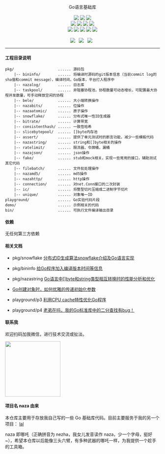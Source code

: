 <p align="center">
<br>
Go语言基础库
<br><br>
<a title="TravisCI" target="_blank" href="https://www.travis-ci.org/q191201771/naza"><img src="https://www.travis-ci.org/q191201771/naza.svg?branch=master"></a>
<a title="codecov" target="_blank" href="https://codecov.io/gh/q191201771/naza"><img src="https://codecov.io/gh/q191201771/naza/branch/master/graph/badge.svg?style=flat-square"></a>
<a title="goreportcard" target="_blank" href="https://goreportcard.com/report/github.com/q191201771/naza"><img src="https://goreportcard.com/badge/github.com/q191201771/naza?style=flat-square"></a>
<br>
<a title="codeline" target="_blank" href="https://github.com/q191201771/naza"><img src="https://sloc.xyz/github/q191201771/naza/?category=code"></a>
<a title="license" target="_blank" href="https://github.com/q191201771/naza/blob/master/LICENSE"><img src="https://img.shields.io/badge/license-MIT-brightgreen.svg?style=flat-square"></a>
<a title="lastcommit" target="_blank" href="https://github.com/q191201771/naza/commits/master"><img src="https://img.shields.io/github/commit-activity/m/q191201771/naza.svg?style=flat-square"></a>
<a title="commitactivity" target="_blank" href="https://github.com/q191201771/naza/graphs/commit-activity"><img src="https://img.shields.io/github/last-commit/q191201771/naza.svg?style=flat-square"></a>
<br>
<a title="pr" target="_blank" href="https://github.com/q191201771/naza/pulls"><img src="https://img.shields.io/github/issues-pr-closed/q191201771/naza.svg?style=flat-square&color=FF9966"></a>
<a title="hits" target="_blank" href="https://github.com/q191201771/naza"><img src="https://hits.b3log.org/q191201771/naza.svg?style=flat-square"></a>
<a title="language" target="_blank" href="https://github.com/q191201771/naza"><img src="https://img.shields.io/github/languages/count/q191201771/naza.svg?style=flat-square"></a>
<a title="toplanguage" target="_blank" href="https://github.com/q191201771/naza"><img src="https://img.shields.io/github/languages/top/q191201771/naza.svg?style=flat-square"></a>
<a title="godoc" target="_blank" href="https://godoc.org/github.com/q191201771/naza"><img src="http://img.shields.io/badge/godoc-reference-5272B4.svg?style=flat-square"></a>
<br><br>
<a title="watcher" target="_blank" href="https://github.com/q191201771/naza/watchers"><img src="https://img.shields.io/github/watchers/q191201771/naza.svg?label=Watchers&style=social"></a>&nbsp;&nbsp;
<a title="star" target="_blank" href="https://github.com/q191201771/naza/stargazers"><img src="https://img.shields.io/github/stars/q191201771/naza.svg?label=Stars&style=social"></a>&nbsp;&nbsp;
<a title="fork" target="_blank" href="https://github.com/q191201771/naza/network/members"><img src="https://img.shields.io/github/forks/q191201771/naza.svg?label=Forks&style=social"></a>&nbsp;&nbsp;
</p>

---

#### 工程目录说明

```
pkg/                    ...... 源码包
    |-- bininfo/        ...... 将编译时源码的git版本信息（当前commit log的sha值和commit message），编译时间，Go版本，平台打入程序中
    |-- nazalog/        ...... 日志库
    |-- taskpool/       ...... 非阻塞协程池，协程数量可动态增长，可配置最大协程并发数量，可手动释放空闲的协程
    |-- bele/           ...... 大小端转换操作
    |-- nazabits/       ...... 位操作
    |-- nazaatomic/     ...... 原子操作
    |-- snowflake/      ...... 分布式唯一性ID生成器
    |-- bitrate/        ...... 计算带宽
    |-- consistenthash/ ...... 一致性哈希
    |-- slicebytepool/  ...... []byte内存池
    |-- assert/         ...... 提供了单元测试时的断言功能，减少一些模板代码
    |-- nazastring/     ...... string和[]byte相关的操作
    |-- ratelimit/      ...... 限流器，令牌桶，漏桶
    |-- nazajson/       ...... json操作
    |-- fake/           ...... stub和mock相关，实现一些常用的接口，辅助测试其它代码
    |-- filebatch/      ...... 文件批处理操作
    |-- nazamd5/        ...... md5操作
    |-- nazahttp/       ...... http操作
    |-- connection/     ...... 对net.Conn接口的二次封装
    |-- ic/             ...... 将整型切片压缩成二进制字节切片
    |-- unique/         ...... 对象唯一ID
playground/             ...... Go实验代码片段
demo/                   ...... 示例相关的代码
bin/                    ...... 可执行文件编译输出目录
```

#### 依赖

无任何第三方依赖

#### 相关文档

* pkg/snowflake [分布式ID生成算法snowflake介绍及Go语言实现](https://pengrl.com/p/20041/)
* pkg/bininfo [给Go程序加入编译版本时间等信息](https://pengrl.com/p/37397/)
* pkg/nazastring [Go语言中[]byte和string类型相互转换时的性能分析和优化](https://www.pengrl.com/p/31544/)

* [Go创建对象时，如何优雅的传递初始化参数](https://pengrl.com/p/60015/)
* playground/p3 [利用CPU cache特性优化Go程序](https://pengrl.com/p/9125/)
* playground/p4 [老弟在吗，我的Go标准库中的二分查找有bug！](https://pengrl.com/p/20011/)

#### 联系我

欢迎扫码加我微信，进行技术交流或扯淡。

<img src="https://pengrl.com/images/yoko_vx.jpeg" width="180" height="180" />

#### 项目名 naza 由来

本仓库主要用于存放我自己写的一些 Go 基础库代码。目前主要服务于我的另一个项目： [lal](https:////github.com/q191201771/lal)

naza 即哪吒（正确拼音为 nezha，我女儿发音读作 naza，少一个字母，挺好~），希望本仓库以后能像三头六臂，有多种武器的哪吒一样，为我提供一个趁手的工具箱。

